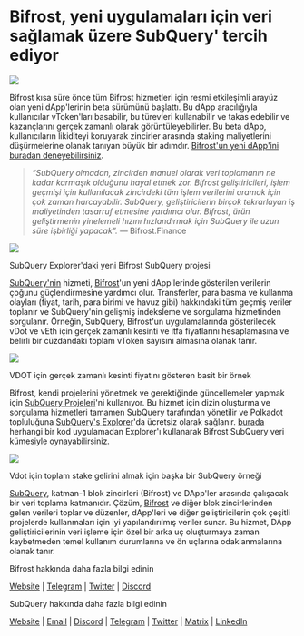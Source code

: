 # Bifrost, yeni uygulamaları için veri sağlamak üzere SubQuery' tercih ediyor

![](https://miro.medium.com/max/1400/0*nqNosmn0y7FHOI42)

Bifrost kısa süre önce tüm Bifrost hizmetleri için resmi etkileşimli arayüz olan yeni dApp'lerinin beta sürümünü başlattı. Bu dApp aracılığıyla kullanıcılar vToken'ları basabilir, bu türevleri kullanabilir ve takas edebilir ve kazançlarını gerçek zamanlı olarak görüntüleyebilirler. Bu beta dApp, kullanıcıların likiditeyi koruyarak zincirler arasında staking maliyetlerini düşürmelerine olanak tanıyan büyük bir adımdır. [Bifrost'un yeni dApp'ini buradan deneyebilirsiniz](https://apps.bifrost.finance/).

> _“SubQuery olmadan, zincirden manuel olarak veri toplamanın ne kadar karmaşık olduğunu hayal etmek zor. Bifrost geliştiricileri, işlem geçmişi için kullanılacak zincirdeki tüm işlem verilerini aramak için çok zaman harcayabilir. SubQuery, geliştiricilerin birçok tekrarlayan iş maliyetinden tasarruf etmesine yardımcı olur. Bifrost, ürün geliştirmenin yinelemeli hızını hızlandırmak için SubQuery ile uzun süre işbirliği yapacak”._ — Bifrost.Finance

![](https://miro.medium.com/max/1400/0*_JK-h0rjef6rk1ot)

SubQuery Explorer'daki yeni Bifrost SubQuery projesi

[SubQuery'nin](https://subquery.network/) hizmeti, [Bifrost](https://bifrost.finance/)'un yeni dApp'lerinde gösterilen verilerin çoğunu güçlendirmesine yardımcı olur. Transferler, para basma ve kullanma olayları (fiyat, tarih, para birimi ve havuz gibi) hakkındaki tüm geçmiş veriler toplanır ve SubQuery'nin gelişmiş indeksleme ve sorgulama hizmetinden sorgulanır. Örneğin, SubQuery, Bifrost'un uygulamalarında gösterilecek vDot ve vEth için gerçek zamanlı kesinti ve itfa fiyatlarını hesaplamasına ve belirli bir cüzdandaki toplam vToken sayısını almasına olanak tanır.

![](https://miro.medium.com/max/1400/0*WIxvwcgPIHzCf0E3)

VDOT için gerçek zamanlı kesinti fiyatını gösteren basit bir örnek

Bifrost, kendi projelerini yönetmek ve gerektiğinde güncellemeler yapmak için [SubQuery Projeleri](https://project.subquery.network/)'ni kullanıyor. Bu hizmet için dizin oluşturma ve sorgulama hizmetleri tamamen SubQuery tarafından yönetilir ve Polkadot topluluğuna [SubQuery's Explorer](https://explorer.subquery.network/)'da ücretsiz olarak sağlanır. [burada](https://explorer.subquery.network/subquery/bifrost-finance/subql) herhangi bir kod uygulamadan Explorer'ı kullanarak Bifrost SubQuery veri kümesiyle oynayabilirsiniz.

![](https://miro.medium.com/max/1400/0*J9Rao6oyFMxVNWzZ)

Vdot için toplam stake gelirini almak için başka bir SubQuery örneği

[SubQuery](https://subquery.network/), katman-1 blok zincirleri (Bifrost) ve DApp'ler arasında çalışacak bir veri toplama katmanıdır. Çözüm, [Bifrost](https://bifrost.finance/) ve diğer blok zincirlerinden gelen verileri toplar ve düzenler, dApp'leri ve diğer geliştiricilerin çok çeşitli projelerde kullanmaları için iyi yapılandırılmış veriler sunar. Bu hizmet, DApp geliştiricilerinin veri işleme için özel bir arka uç oluşturmaya zaman kaybetmeden temel kullanım durumlarına ve ön uçlarına odaklanmalarına olanak tanır.

Bifrost hakkında daha fazla bilgi edinin

[Website](https://bifrost.finance/) | [Telegram](https://t.me/bifrost_finance) | [Twitter](https://twitter.com/bifrost_finance) | [Discord](https://discord.gg/XjnjdKBNXj)

SubQuery hakkında daha fazla bilgi edinin

[Website](https://subquery.network/) | [Email](mailto:hello@subquery.network) | [Discord](https://discord.com/invite/78zg8aBSMG) | [Telegram](https://t.me/subquerynetwork) | [Twitter](https://twitter.com/subquerynetwork) | [Matrix](https://matrix.to/#/#subquery:matrix.org) | [LinkedIn](https://www.linkedin.com/company/subquery)
